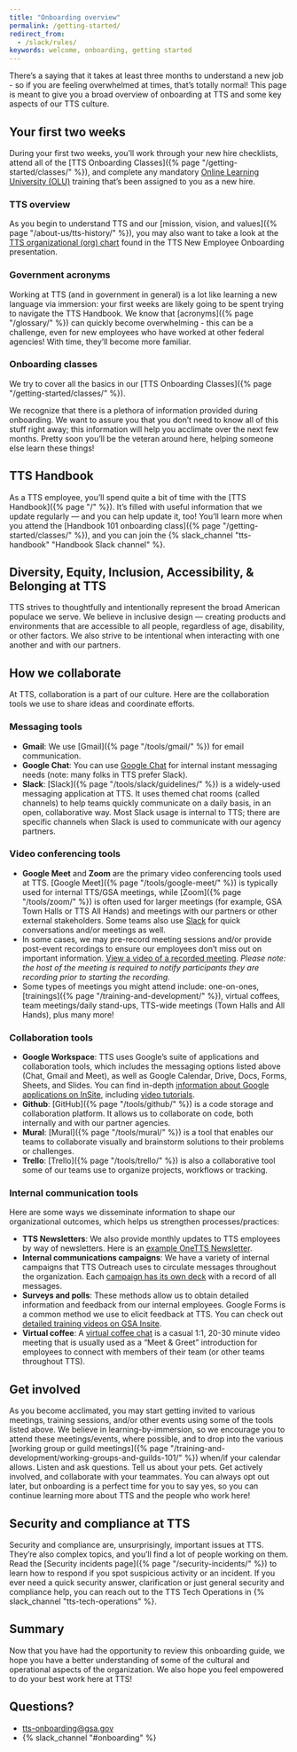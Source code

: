 ```yaml
---
title: "Onboarding overview"
permalink: /getting-started/
redirect_from:
  - /slack/rules/
keywords: welcome, onboarding, getting started
---
```

There’s a saying that it takes at least three months to understand a new job - so if you are feeling overwhelmed at times, that’s totally normal! This page is meant to give you a broad overview of onboarding at TTS and some key aspects of our TTS culture.

## Your first two weeks
During your first two weeks, you’ll work through your new hire checklists, attend all of the [TTS Onboarding Classes]({% page "/getting-started/classes/" %}), and complete any mandatory [Online Learning University (OLU)](https://gsaolu.gsa.gov/) training that’s been assigned to you as a new hire. 

### TTS overview

As you begin to understand TTS and our [mission, vision, and values]({% page "/about-us/tts-history/" %}), you may also want to take a look at the [TTS organizational (org) chart](https://docs.google.com/presentation/d/1vbosZTCIfHrO9E9kiU45bgzFG8R0fzZ76VRT66DmHkQ/edit#slide=id.g15281bc0bbc_0_0) found in the TTS New Employee Onboarding presentation. 

### Government acronyms

Working at TTS (and in government in general) is a lot like learning a new language via immersion: your first weeks are likely going to be spent trying to navigate the TTS Handbook. We know that [acronyms]({% page "/glossary/" %}) can quickly become overwhelming - this can be a challenge, even for new employees who have worked at other federal agencies! With time, they’ll become more familiar.

### Onboarding classes
We try to cover all the basics in our [TTS Onboarding Classes]({% page "/getting-started/classes/" %}).

We recognize that there is a plethora of information provided during onboarding. We want to assure you that you don’t need to know all of this stuff right away; this information will help you acclimate over the next few months. Pretty soon you’ll be the veteran around here, helping someone else learn these things!

## TTS Handbook

As a TTS employee, you’ll spend quite a bit of time with the [TTS Handbook]({% page "/" %}). It’s filled with useful information that we update regularly — and you can help update it, too! You’ll learn more when you attend the [Handbook 101 onboarding class]({% page "/getting-started/classes/" %}), and you can join the {% slack_channel "tts-handbook" "Handbook Slack channel" %}.

## Diversity, Equity, Inclusion, Accessibility, & Belonging at TTS
TTS strives to thoughtfully and intentionally represent the broad American populace we serve. We believe in inclusive design — creating products and environments that are accessible to all people, regardless of age, disability, or other factors. We also strive to be intentional when interacting with one another and with our partners.

## How we collaborate
At TTS, collaboration is a part of our culture. Here are the collaboration tools  we use to share ideas and coordinate efforts.

### Messaging tools
- **Gmail**: We use [Gmail]({% page "/tools/gmail/" %}) for email communication.
- **Google Chat**: You can use [Google Chat](https://insite.gsa.gov/employee-resources/information-technology/do-it-yourself/google-workspace/google-chat) for internal instant messaging needs (note: many folks in TTS prefer Slack).
- **Slack**: [Slack]({% page "/tools/slack/guidelines/" %}) is a widely-used messaging application at TTS. It uses themed chat rooms (called channels) to help teams quickly communicate on a daily basis, in an open, collaborative way. Most Slack usage is internal to TTS; there are specific channels when Slack is used to communicate with our agency partners.

### Video conferencing tools
- **Google Meet** and **Zoom** are the primary video conferencing tools used at TTS. [Google Meet]({% page "/tools/google-meet/" %}) is typically used for internal TTS/GSA meetings, while [Zoom]({% page "/tools/zoom/" %}) is often used for larger meetings (for example, GSA Town Halls or TTS All Hands) and meetings with our partners or other external stakeholders. Some teams also use [Slack](https://slack.com/help/articles/216771908-Make-calls-in-Slack) for quick conversations and/or meetings as well. 
- In some cases, we may pre-record meeting sessions and/or provide post-event recordings to ensure our employees don’t miss out on important information. [View a video of a recorded meeting](https://drive.google.com/file/d/1k_ZxSnvCIxw80awsrfvjfFp-VVM7WscM/view?usp=share_link). *Please note: the host of the meeting is required to notify participants they are recording prior to starting the recording.*
- Some types of meetings you might attend include: one-on-ones, [trainings]({% page "/training-and-development/" %}), virtual coffees, team meetings/daily stand-ups, TTS-wide meetings (Town Halls and All Hands), plus many more! 

### Collaboration tools
- **Google Workspace**: TTS uses Google’s suite of applications and collaboration tools, which includes the messaging options listed above (Chat, Gmail and Meet), as well as Google Calendar, Drive, Docs, Forms, Sheets, and Slides. You can find in-depth [information about Google applications on InSite](https://insite.gsa.gov/employee-resources/information-technology/apps-software/google-workspace), including [video tutorials](https://insite.gsa.gov/employee-resources/information-technology/do-it-yourself/google-workspace/google-essentials-training).
- **Github**: [GitHub]({% page "/tools/github/" %}) is a code storage and collaboration platform. It allows us to collaborate on code, both internally and with our partner agencies.
- **Mural**: [Mural]({% page "/tools/mural/" %}) is a tool that enables our teams to collaborate visually and brainstorm solutions to their problems or challenges.
- **Trello**: [Trello]({% page "/tools/trello/" %}) is also a collaborative tool some of our teams use to organize projects, workflows or tracking.

### Internal communication tools 
Here are some ways we disseminate information to shape our organizational outcomes, which helps us strengthen processes/practices:
- **TTS Newsletters**: We also provide monthly updates to TTS employees by way of newsletters. Here is an [example OneTTS Newsletter](https://docs.google.com/document/d/14vvYbyFy7NY-MKS_vmBAOZPxWm-L5LHSwbZhXGym_lY/edit).
- **Internal communications campaigns**: We have a variety of internal campaigns that TTS Outreach uses to circulate messages throughout the organization. Each [campaign has its own deck](https://docs.google.com/presentation/d/1GZzPs-Yy61HmsXpYb1EudHalzfHO3CceqHAfpYH4kLc/edit#slide=id.p) with a record of all messages.
- **Surveys and polls**: These methods allow us to obtain detailed information and feedback from our internal employees. Google Forms is a common method we use to elicit feedback at TTS. You can check out [detailed training videos on GSA Insite](https://insite.gsa.gov/employee-resources/information-technology/do-it-yourself-self-help/google-workspace/google-forms-training).
- **Virtual coffee**: A [virtual coffee chat](https://docs.google.com/document/d/1wjIjmzXhDCTU6aJZHADndIPksQgvderQbqyGA2q7EzA/edit#) is a casual 1:1, 20-30 minute video meeting that is usually used as a “Meet & Greet” introduction for employees to connect with members of their team (or other teams throughout TTS).

## Get involved
As you become acclimated, you may start getting invited to various meetings, training sessions, and/or other events using some of the tools listed above. We believe in learning-by-immersion, so we encourage you to attend these meetings/events, where possible, and to drop into the various [working group or guild meetings]({% page "/training-and-development/working-groups-and-guilds-101/" %}) when/if your calendar allows. Listen and ask questions. Tell us about your pets. Get actively involved, and collaborate with your teammates. You can always opt out later, but onboarding is a perfect time for you to say yes, so you can continue learning more about TTS and the people who work here! 

## Security and compliance at TTS
Security and compliance are, unsurprisingly, important issues at TTS. They’re also complex topics, and you’ll find a lot of people working on them. Read the [Security incidents page]({% page "/security-incidents/" %}) to learn how to respond if you spot suspicious activity or an incident. If you ever need a quick security answer, clarification or just general security and compliance help, you can reach out to the TTS Tech Operations in {% slack_channel "tts-tech-operations" %}.

## Summary
Now that you have had the opportunity to review this onboarding guide, we hope you have a better understanding of some of the cultural and operational aspects of the organization. We also hope you feel empowered to do your best work here at TTS!

## Questions?
- [tts-onboarding@gsa.gov](mailto:tts-onboarding@gsa.gov)
- {% slack_channel "#onboarding" %}
